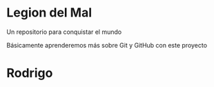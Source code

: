 # Legion del Mal
Un repositorio para conquistar el mundo

Básicamente aprenderemos más sobre Git y GitHub con este proyecto

# Rodrigo 